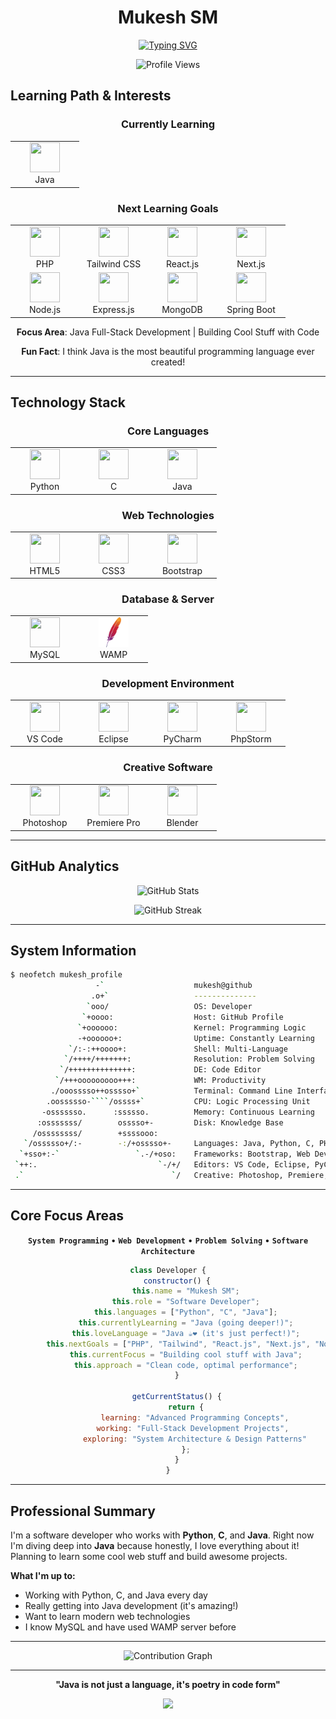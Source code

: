 # <div align="center">**Mukesh SM**</div>

<div align="center">
  
  [![Typing SVG](https://readme-typing-svg.herokuapp.com?font=JetBrains+Mono&weight=500&size=20&pause=1000&color=00D4AA&center=true&vCenter=true&width=500&lines=Software+Developer;System+Programmer;Java+Lover;Building+Cool+Things)](https://git.io/typing-svg)
  
  <img src="https://komarev.com/ghpvc/?username=mukeshsm&label=Profile%20Views&color=brightgreen&style=flat-square" alt="Profile Views" />
  
</div>

## **Learning Path & Interests**

<div align="center">

### **Currently Learning**
<table>
<tr>
<td align="center" width="96">
<img src="https://cdn.jsdelivr.net/gh/devicons/devicon/icons/java/java-original.svg" width="48" height="48" />
<br>Java
</td>
</tr>
</table>

### **Next Learning Goals**
<table>
<tr>
<td align="center" width="96">
<img src="https://cdn.jsdelivr.net/gh/devicons/devicon/icons/php/php-original.svg" width="48" height="48" />
<br>PHP
</td>
<td align="center" width="96">
<img src="https://cdn.jsdelivr.net/gh/devicons/devicon/icons/tailwindcss/tailwindcss-original.svg" width="48" height="48" />
<br>Tailwind CSS
</td>
<td align="center" width="96">
<img src="https://cdn.jsdelivr.net/gh/devicons/devicon/icons/react/react-original.svg" width="48" height="48" />
<br>React.js
</td>
<td align="center" width="96">
<img src="https://cdn.jsdelivr.net/gh/devicons/devicon/icons/nextjs/nextjs-original.svg" width="48" height="48" />
<br>Next.js
</td>
</tr>
<tr>
<td align="center" width="96">
<img src="https://cdn.jsdelivr.net/gh/devicons/devicon/icons/nodejs/nodejs-original.svg" width="48" height="48" />
<br>Node.js
</td>
<td align="center" width="96">
<img src="https://cdn.jsdelivr.net/gh/devicons/devicon/icons/express/express-original.svg" width="48" height="48" />
<br>Express.js
</td>
<td align="center" width="96">
<img src="https://cdn.jsdelivr.net/gh/devicons/devicon/icons/mongodb/mongodb-original.svg" width="48" height="48" />
<br>MongoDB
</td>
<td align="center" width="96">
<img src="https://cdn.jsdelivr.net/gh/devicons/devicon/icons/spring/spring-original.svg" width="48" height="48" />
<br>Spring Boot
</td>
</tr>
</table>

**Focus Area**: Java Full-Stack Development | Building Cool Stuff with Code

**Fun Fact**: I think Java is the most beautiful programming language ever created!

</div>

---

## **Technology Stack**

<div align="center">

### **Core Languages**
<table>
<tr>
<td align="center" width="96">
<img src="https://cdn.jsdelivr.net/gh/devicons/devicon/icons/python/python-original.svg" width="48" height="48" />
<br>Python
</td>
<td align="center" width="96">
<img src="https://cdn.jsdelivr.net/gh/devicons/devicon/icons/c/c-original.svg" width="48" height="48" />
<br>C
</td>
<td align="center" width="96">
<img src="https://cdn.jsdelivr.net/gh/devicons/devicon/icons/java/java-original.svg" width="48" height="48" />
<br>Java
</td>
</tr>
</table>

### **Web Technologies**
<table>
<tr>
<td align="center" width="96">
<img src="https://cdn.jsdelivr.net/gh/devicons/devicon/icons/html5/html5-original.svg" width="48" height="48" />
<br>HTML5
</td>
<td align="center" width="96">
<img src="https://cdn.jsdelivr.net/gh/devicons/devicon/icons/css3/css3-original.svg" width="48" height="48" />
<br>CSS3
</td>
<td align="center" width="96">
<img src="https://cdn.jsdelivr.net/gh/devicons/devicon/icons/bootstrap/bootstrap-original.svg" width="48" height="48" />
<br>Bootstrap
</td>
</tr>
</table>

### **Database & Server**
<table>
<tr>
<td align="center" width="96">
<img src="https://cdn.jsdelivr.net/gh/devicons/devicon/icons/mysql/mysql-original.svg" width="48" height="48" />
<br>MySQL
</td>
<td align="center" width="96">
<img src="https://raw.githubusercontent.com/devicons/devicon/master/icons/apache/apache-original.svg" width="48" height="48" />
<br>WAMP
</td>
</tr>
</table>

### **Development Environment**
<table>
<tr>
<td align="center" width="96">
<img src="https://cdn.jsdelivr.net/gh/devicons/devicon/icons/vscode/vscode-original.svg" width="48" height="48" />
<br>VS Code
</td>
<td align="center" width="96">
<img src="https://cdn.jsdelivr.net/gh/devicons/devicon/icons/eclipse/eclipse-original.svg" width="48" height="48" />
<br>Eclipse
</td>
<td align="center" width="96">
<img src="https://cdn.jsdelivr.net/gh/devicons/devicon/icons/pycharm/pycharm-original.svg" width="48" height="48" />
<br>PyCharm
</td>
<td align="center" width="96">
<img src="https://cdn.jsdelivr.net/gh/devicons/devicon/icons/phpstorm/phpstorm-original.svg" width="48" height="48" />
<br>PhpStorm
</td>
</tr>
</table>

### **Creative Software**
<table>
<tr>
<td align="center" width="96">
<img src="https://cdn.jsdelivr.net/gh/devicons/devicon/icons/photoshop/photoshop-plain.svg" width="48" height="48" />
<br>Photoshop
</td>
<td align="center" width="96">
<img src="https://cdn.jsdelivr.net/gh/devicons/devicon/icons/premierepro/premierepro-plain.svg" width="48" height="48" />
<br>Premiere Pro
</td>
<td align="center" width="96">
<img src="https://cdn.jsdelivr.net/gh/devicons/devicon/icons/blender/blender-original.svg" width="48" height="48" />
<br>Blender
</td>
</tr>
</table>

</div>

---

## **GitHub Analytics**

<div align="center">
  
  ![GitHub Stats](https://github-readme-stats.vercel.app/api?username=mukeshsm&show_icons=true&theme=dark&hide_border=true&bg_color=0D1117&title_color=00D4AA&icon_color=00D4AA&text_color=FFFFFF&hide=stars)
  
  ![GitHub Streak](https://github-readme-streak-stats.herokuapp.com/?user=mukeshsm&theme=dark&hide_border=true&background=0D1117&stroke=00D4AA&ring=00D4AA&fire=FF6B6B&currStreakNum=FFFFFF&sideNums=FFFFFF&currStreakLabel=00D4AA&sideLabels=00D4AA)
  
</div>

---

## **System Information**

```bash
$ neofetch mukesh_profile
                   -`                    mukesh@github
                  .o+`                   --------------
                 `ooo/                   OS: Developer
                `+oooo:                  Host: GitHub Profile
               `+oooooo:                 Kernel: Programming Logic
               -+oooooo+:                Uptime: Constantly Learning
             `/:-:++oooo+:               Shell: Multi-Language
            `/++++/+++++++:              Resolution: Problem Solving
           `/++++++++++++++:             DE: Code Editor
          `/+++ooooooooo+++:             WM: Productivity
         ./ooosssso++osssso+`            Terminal: Command Line Interface
        .oossssso-````/ossss+`           CPU: Logic Processing Unit
       -osssssso.      :ssssso.          Memory: Continuous Learning
      :osssssss/        osssso+-         Disk: Knowledge Base
     /ossssssss/        +ssssooo:        
   `/ossssso+/:-        -:/+osssso+-     Languages: Java, Python, C, PHP
  `+sso+:-`                 `.-/+oso:    Frameworks: Bootstrap, Web Dev
 `++:.                           `-/+/   Editors: VS Code, Eclipse, PyCharm
 .`                                 `/   Creative: Photoshop, Premiere, Blender
```

---

## **Core Focus Areas**

<div align="center">
  
**`System Programming`** • **`Web Development`** • **`Problem Solving`** • **`Software Architecture`**

```javascript
class Developer {
    constructor() {
        this.name = "Mukesh SM";
        this.role = "Software Developer";
        this.languages = ["Python", "C", "Java"];
        this.currentlyLearning = "Java (going deeper!)";
        this.loveLanguage = "Java ☕❤️ (it's just perfect!)";
        this.nextGoals = ["PHP", "Tailwind", "React.js", "Next.js", "Node.js", "Express.js", "MongoDB"];
        this.currentFocus = "Building cool stuff with Java";
        this.approach = "Clean code, optimal performance";
    }
    
    getCurrentStatus() {
        return {
            learning: "Advanced Programming Concepts",
            working: "Full-Stack Development Projects", 
            exploring: "System Architecture & Design Patterns"
        };
    }
}
```

</div>

---

## **Professional Summary**

I'm a software developer who works with **Python**, **C**, and **Java**. Right now I'm diving deep into **Java** because honestly, I love everything about it! Planning to learn some cool web stuff and build awesome projects.

**What I'm up to:**
- Working with Python, C, and Java every day
- Really getting into Java development (it's amazing!)
- Want to learn modern web technologies
- I know MySQL and have used WAMP server before

---

<div align="center">
  
  ![Contribution Graph](https://github-readme-activity-graph.vercel.app/graph?username=mukeshsm&theme=github-compact&bg_color=0D1117&color=00D4AA&line=00D4AA&point=FFFFFF&area=true&hide_border=true)
  
  ---
  
  **"Java is not just a language, it's poetry in code form"**
  
  <img src="https://github-profile-trophy.vercel.app/?username=mukeshsm&theme=darkhub&no-frame=true&no-bg=true&margin-w=4&row=1&column=6" />
  
</div>

